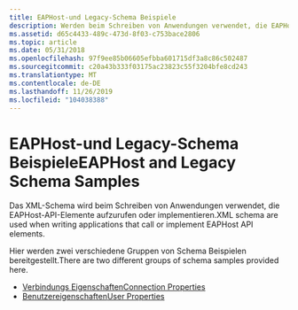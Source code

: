 ```yaml
---
title: EAPHost-und Legacy-Schema Beispiele
description: Werden beim Schreiben von Anwendungen verwendet, die EAPHost-API-Elemente aufzurufen oder implementieren.
ms.assetid: d65c4433-489c-473d-8f03-c753bace2806
ms.topic: article
ms.date: 05/31/2018
ms.openlocfilehash: 97f9ee85b06605efbba601715df3a8c86c502487
ms.sourcegitcommit: c20a43b333f03175ac23823c55f3204bfe8cd243
ms.translationtype: MT
ms.contentlocale: de-DE
ms.lasthandoff: 11/26/2019
ms.locfileid: "104038388"
---
```

# <a name="eaphost-and-legacy-schema-samples"></a><span data-ttu-id="fda87-103">EAPHost-und Legacy-Schema Beispiele</span><span class="sxs-lookup"><span data-stu-id="fda87-103">EAPHost and Legacy Schema Samples</span></span>

<span data-ttu-id="fda87-104">Das XML-Schema wird beim Schreiben von Anwendungen verwendet, die EAPHost-API-Elemente aufzurufen oder implementieren.</span><span class="sxs-lookup"><span data-stu-id="fda87-104">XML schema are used when writing applications that call or implement EAPHost API elements.</span></span>

<span data-ttu-id="fda87-105">Hier werden zwei verschiedene Gruppen von Schema Beispielen bereitgestellt.</span><span class="sxs-lookup"><span data-stu-id="fda87-105">There are two different groups of schema samples provided here.</span></span>

-   [<span data-ttu-id="fda87-106">Verbindungs Eigenschaften</span><span class="sxs-lookup"><span data-stu-id="fda87-106">Connection Properties</span></span>](connection-profiles.md)
-   [<span data-ttu-id="fda87-107">Benutzereigenschaften</span><span class="sxs-lookup"><span data-stu-id="fda87-107">User Properties</span></span>](user-profiles.md)

 

 




